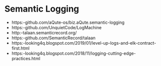 # Semantic Logging

- https:-github.com/aQute-os/biz.aQute.semantic-logging
- https:-github.com/UnquietCode/LogMachine
- http:-talaan.semanticrecord.org/
- https:-github.com/SemanticRecord/talaan
- https:-looking4q.blogspot.com/2019/01/level-up-logs-and-elk-contract-first.html
- https:-looking4q.blogspot.com/2018/11/logging-cutting-edge-practices.html
